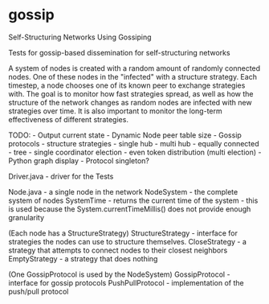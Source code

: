 gossip
======

Self-Structuring Networks Using Gossiping

Tests for gossip-based dissemination for self-structuring networks

A system of nodes is created with a random amount of randomly connected nodes.
One of these nodes in the "infected" with a structure strategy. Each timestep,
a node chooses one of its known peer to exchange strategies with. The goal is
to monitor how fast strategies spread, as well as how the structure of the
network changes as random nodes are infected with new strategies over time. It
is also important to monitor the long-term effectiveness of different
strategies.

TODO:
    - Output current state
    - Dynamic Node peer table size
    - Gossip protocols
    - structure strategies
        - single hub
        - multi hub
        - equally connected
	- tree
	- single coordinator election
	- even token distribution (multi election)
    - Python graph display
    - Protocol singleton?

Driver.java
    - driver for the Tests

Node.java
    - a single node in the network
NodeSystem
    - the complete system of nodes
SystemTime
    - returns the current time of the system
    - this is used because the System.currentTimeMillis() does not provide
      enough granularity

(Each node has a StructureStrategy)
StructureStrategy
    - interface for strategies the nodes can use to structure themselves.
CloseStrategy
    - a strategy that attempts to connect nodes to their closest neighbors
EmptyStrategy
    - a strategy that does nothing

(One GossipProtocol is used by the NodeSystem)
GossipProtocol
    - interface for gossip protocols
PushPullProtocol
    - implementation of the push/pull protocol
